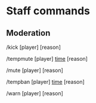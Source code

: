 # Staff commands

## Moderation

/kick [player] [reason]
  
/tempmute [player] [time](https://github.com/bart7782/Solito-docs/blob/main/Commands/time_formats.md) [reason]
  
/mute [player] [reason]
  
/tempban [player] [time](https://github.com/bart7782/Solito-docs/blob/main/Commands/time_formats.md) [reason]
  
/warn [player] [reason]
